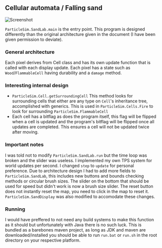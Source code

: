 ## Cellular automata / Falling sand

![Screenshot](https://i.postimg.cc/dVSPcbyz/Zju9qRw.png)

`ParticleSim.SandLab.main` is the entry point. This program is designed differently than the original architecture given in the document (I have been given permission to deviate).

### General architecture
Each pixel derives from Cell class and has its own update function that is called with each display update. Each pixel has a state such as `Wood`/`FlammableCell` having durability and a `damage` method.

### Interesting internal design
-  `ParticleSim.Cell.getSurroundingCell`
	This method looks for surrounding cells that either are any type on `Cell`'s inheritance tree, accomplished with generics. This is used in `ParticleSim.Cells.Fire` to look for surrounding `ParticleSim.FlammableCell`
-  Each cell has a bitflag as does the program itself, this flag will be flipped when a cell is updated and the program's bitflag will be flipped once all updates are completed. This ensures a cell will not be updated twice after moving.

### Important notes
I was told not to modify `ParticleSim.SandLab.run` but the time loop was broken and the slider was useless. I implemented my own TPS system for world updates per second. I changed `step` to `update` for personal preference. Due to architecture design I had to add more fields to `ParticleSim.SandLab`, this includes new buttons and bounds checking methods or circular brush sizes. The slider on the bottom that should be used for speed but didn't work is now a brush size slider. The reset button does not instantly reset the map, you need to click in the map to reset it. `ParticleSim.SandDisplay` was also modified to accomodate these changes.

### Running
I would have preffered to not need any build systems to make this function as it should but unfortunately with Java there is no such luck. This is bundled as a barebones maven project, as long as JDK and maven are downloaded/installed you should be able to run `run.bat` or `run.sh` in the root directory on your respective platform.